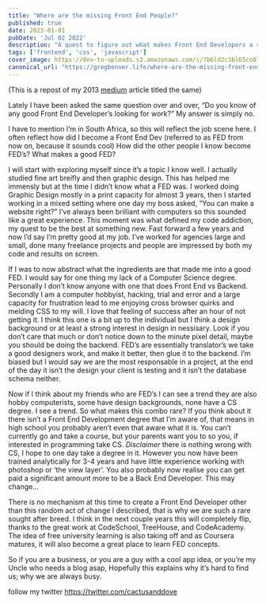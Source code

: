 ```yaml
---
title: "Where are the missing Front End People?"
published: true
date: 2023-01-01
pubDate: 'Jul 02 2022'
description: "A quest to figure out what makes Front End Developers a rare commodity."
tags: ['frontend', 'css', 'javascript']
cover_image: https://dev-to-uploads.s3.amazonaws.com/i/7b6ld2c3bl65co0l6d5t.png
canonical_url: "https://gregbenner.life/where-are-the-missing-front-end-people/"
---
```


(This is a repost of my 2013 <a href="https://medium.com/@gregbenner/where-are-the-missing-front-end-people-d12bbb3ac785">medium</a> article titled the same)

Lately I have been asked the same question over and over, “Do you know of any good Front End Developer’s looking for work?” My answer is simply no.

I have to mention I’m in South Africa, so this will reflect the job scene here. I often reflect how did I become a Front End Dev (referred to as FED from now on, because it sounds cool) How did the other people I know become FED’s? What makes a good FED?

I will start with exploring myself since it’s a topic I know well. I actually studied fine art breifly and then graphic design. This has helped me immensly but at the time I didn’t know what a FED was. I worked doing Graphic Design mostly in a print capacity for almost 3 years, then I started working in a mixed setting where one day my boss asked, “You can make a website right?” I’ve always been brilliant with computers so this sounded like a great experience. This moment was what defined my code addiction, my quest to be the best at something new. Fast forward a few years and now I’d say I’m pretty good at my job. I’ve worked for agencies large and small, done many freelance projects and people are impressed by both my code and results on screen.

If I was to now abstract what the ingredients are that made me into a good FED. I would say for one thing my lack of a Computer Science degree. Personally I don’t know anyone with one that does Front End vs Backend. Secondly I am a computer hobbyist, hacking, trial and error and a large capacity for frustration lead to me enjoying cross browser quirks and melding CSS to my will. I love that feeling of success after an hour of not getting it. I think this one is a bit up to the individual but I think a design background or at least a strong interest in design in nessisary. Look if you don’t care that much or don’t notice down to the minute pixel detail, maybe you should be doing the backend. FED’s are essentially translator’s we take a good designers work, and make it better, then glue it to the backend. I’m biased but I would say we are the most responsable in a project, at the end of the day it isn’t the design your client is testing and it isn’t the database schema neither.

Now if I think about my friends who are FED’s I can see a trend they are also hobby computerists, some have design backgrounds, none have a CS degree. I see a trend. So what makes this combo rare? If you think about it there isn’t a Front End Development degree that I’m aware of, that means in high school you probably aren’t even that aware what it is. You can’t currently go and take a course, but your parents want you to so you, if interested in programming take CS. *Disclaimer* there is nothing wrong with CS, I hope to one day take a degree in it. However you now have been trained analytically for 3-4 years and have little experience working with photoshop or ‘the view layer’. You also probably now realise you can get paid a significant amount more to be a Back End Developer. This may change…

There is no mechanism at this time to create a Front End Developer other than this random act of change I described, that is why we are such a rare sought after breed. I think in the next couple years this will completely flip, thanks to the great work at CodeSchool, TreeHouse, and CodeAcademy. The idea of free university learning is also taking off and as Coursera matures, it will also become a great place to learn FED concepts.

So if you are a business, or you are a guy with a cool app idea, or you’re my Uncle who needs a blog asap, Hopefully this explains why it’s hard to find us; why we are always busy.

follow my twitter https://twitter.com/cactusanddove

